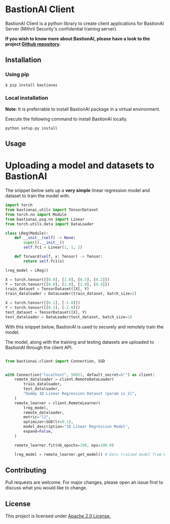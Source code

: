# BastionAI Client

BastionAI Client is a python library to create client applications for BastionAI Server (Mithril Security's confidential training server). 

**If you wish to know more about BastionAI, please have a look to the project [Github repository](https://github.com/mithril-security/bastionai/).**

## Installation

### Using pip
```bash
$ pip install bastionai
```

### Local installation
**Note**: It is preferrable to install BastionAI package in a virtual environment.

Execute the following command to install BastionAI locally.
```shell
python setup.py install
```

## Usage

# Uploading a model and datasets to BastionAI
The snippet below sets up a **very simple** linear regression model and dataset to train the model with.
```python
import torch
from bastionai.utils import TensorDataset  
from torch.nn import Module
from bastionai.psg.nn import Linear  
from torch.utils.data import DataLoader

class LReg(Module):
    def __init__(self) -> None:
        super().__init__()
        self.fc1 = Linear(1, 1, 2)

    def forward(self, x: Tensor) -> Tensor:
        return self.fc1(x)

lreg_model = LReg()

X = torch.tensor([[0.0], [1.0], [0.5], [0.2]])
Y = torch.tensor([[0.0], [2.0], [1.0], [0.4]])
train_dataset = TensorDataset([X], Y)
train_dataloader = DataLoader(train_dataset, batch_size=2)

X = torch.tensor([[0.1], [-1.0]])
Y = torch.tensor([[0.2], [-2.0]])
test_dataset = TensorDataset([X], Y)
test_dataloader = DataLoader(test_dataset, batch_size=2)
```

With this snippet below, BastionAI is used to securely and remotely train the model. 

The model, along with the training and testing datasets are uploaded to BastionAI through the client API.

```python

from bastionai.client import Connection, SGD  


with Connection("localhost", 50051, default_secret=b"") as client:
    remote_dataloader = client.RemoteDataLoader(
        train_dataloader,
        test_dataloader,
        "Dummy 1D Linear Regression Dataset (param is 2)",
    )
    remote_learner = client.RemoteLearner(
        lreg_model,
        remote_dataloader,
        metric="l2",
        optimizer=SGD(lr=0.1),
        model_description="1D Linear Regression Model",
        expand=False,
    )

    remote_learner.fit(nb_epochs=100, eps=100.0)

    lreg_model = remote_learner.get_model() # Gets trained model from BastionAI server.
```


## Contributing
Pull requests are welcome. For major changes, please open an issue first to discuss what you would like to change.

## License
This project is licensed under [Apache 2.0 License.](https://github.com/mithril-security/bastionai/blob/master/LICENSE)

